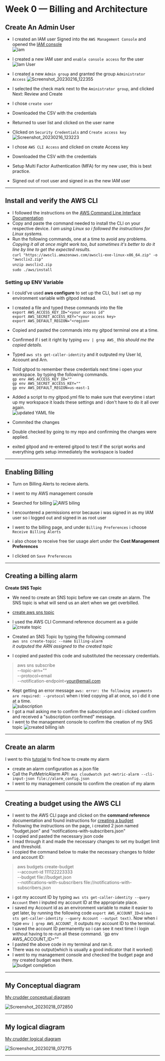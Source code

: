 # Week 0 — Billing and Architecture

## Create An Admin User
- I created an IAM user 
Signed into the `AWS Management Console` and opened the [IAM console](https://us-east-1.console.aws.amazon.com/iam/?region=us-east-1#)  
![iam](https://user-images.githubusercontent.com/105195327/219350512-d689198f-0848-4087-a487-dafa89ba89c5.png)  

- I created a new IAM user and `enable console access` for the user  
![Iam User](https://user-images.githubusercontent.com/105195327/219351897-b55f4116-afa0-4aea-82e0-d0d26c32c7e6.png)

- I created a new `Admin group` and granted the group `Administrator Access` 
 ![Screenshot_20230216_122355](https://user-images.githubusercontent.com/105195327/219352415-1527cea6-da71-431b-a94f-97ec0cb2767b.png)   
- I selected the check mark next to the `Aministrator group`, and clicked Next: Review and Create   
- I chose `create user`  
- Downloaded the CSV with the credentials  
- Returned to user list and clicked on the user name  
- Clicked on `Security Credentials` and `Create access key`   
![Screenshot_20230216_123223](https://user-images.githubusercontent.com/105195327/219354157-11a3b15d-2dba-49af-b463-7d3481172826.png)   
   
- I chose `AWS CLI Access` and clicked on create Access key  
- Downloaded the CSV with the credentials   
- Setup Multi Factor Authentication (MFA) for my new user, this is best practice.  
- Signed out of root user and signed in as the new IAM user  
---
## Install and verify the AWS CLI 
- I followed the instructions on the [AWS Command Line Interface Documentation](https://docs.aws.amazon.com/cli/latest/userguide/getting-started-install.html)  
- Copy and paste the command needed to install the CLI on your respective device. *I am using Linux so i followed the instructions for Linux systems.* 
- Run the following commands, one at a time to avoid any problems. *Copying it all at once might work too, but sometimes it's better to do it line by line to get the expected results.*  
`curl "https://awscli.amazonaws.com/awscli-exe-linux-x86_64.zip" -o "awscliv2.zip"`  
`unzip awscliv2.zip`   
`sudo ./aws/install`   

### Setting up ENV Variable 
- I could've used **aws configure** to set up the CLI, but i set up my environment variable with gitpod instead. 
- I created a file and typed these commands into the file  
`export AWS_ACCESS_KEY_ID="<your access id"`   
`export AWS_SECRET_ACCESS_KEY="<your access key>`   
`export AWS_DEFAULT_REGION="<region>`   

- Copied and pasted the commands into my gitpod terminal one at a time.   
- Confirmed if i set it right by typing `env | grep AWS_` *this should me the copied details.*   
- Typed `aws sts get-caller-identity` and it outputed my User Id, Acoount and Arn.   
- Told gitpod to remember these credentials next time i open your workspace. by typing the following commands.  
`gp env AWS_ACCESS_KEY_ID=""`   
`gp env AWS_SECRET_ACCESS_KEY=""`   
`gp env AWS_DEFAULT_REGION=us-east-1`   

- Added a script to my gitpod.yml file to make sure that everytime i start up my workspace it loads these settings and i don't have to do it all over again.  
![updated YAML file](https://user-images.githubusercontent.com/105195327/219480714-6b68e57d-8188-4f2b-81ea-2dc43890f833.png)   
- Commited the changes 
- Double checked by going to my repo and confirming the changes were applied.  
- exited gitpod and re-entered gitpod to test if the script works and everything gets setup immediately the workspace is loaded   
---
## Enabling Billing 
- Turn on Billing Alerts to recieve alerts. 
- I went to my AWS management console  
- Searched for billing 
![AWS biling](https://user-images.githubusercontent.com/105195327/219485504-7351eba7-e179-4649-ac64-53d61f8db964.png)


- I encountered a permissions error because i was signed in as my IAM user so i logged out and signed in as root user  
- I went to the billing page, and under `Billing Preferences` i choose `Receive Billing Alerts`  
- i also chose to receive free tier usage alert under the **Cost Management Preferences**  
- I clicked on `Save Preferences`   
---
## Creating a billing alarm
**Create SNS Topic**  

- We need to create an SNS topic before we can create an alarm. The SNS topic is what will send us an alert when we get overbilled.  

- [create aws sns topic](https://docs.aws.amazon.com/cli/latest/reference/sns/create-topic.html)   

- I used the AWS CLI Command reference document as a guide 
![create topic](https://user-images.githubusercontent.com/105195327/219489445-6fded97a-3fb0-4fc4-b6e4-b1cff409927e.png)   

- Created an SNS Topic by typing the following command  
`aws sns create-topic --name billing-alarm`  
*it outputed the ARN assigned to the created topic*  
- I copied and pasted this code and substituted the necessary credentials.  
> aws sns subscribe \
      --topic-arn="<TopicARN>" \
      --protocol=email \
      --notification-endpoint=<your@email.com>  
      
- Kept getting an error message `aws: error: the following arguments are required: --protocol`  when i tried copying all at once, so i did it one at a time.  
![subscription](https://user-images.githubusercontent.com/105195327/219496133-2b91477d-1418-4e9e-b016-18901d0eb249.png)  
- I got a mail asking me to confirm the subscription and i clicked confirm and received a "subscription confirmed" message.  
- I went to the management console to confirm the creation of my SNS topic 
![created billing ish](https://user-images.githubusercontent.com/105195327/219497007-0ab0b37c-e5c2-4e31-b7d7-5a01044b9027.png)   
---
## Create an alarm
I went to this [tutorial](https://aws.amazon.com/premiumsupport/knowledge-center/cloudwatch-estimatedcharges-alarm/) to find how to create my alarm  
- create an alarm configuration as a json file 
- Call the PutMetricAlarm API:  `aws cloudwatch put-metric-alarm --cli-input-json file://alarm_config.json`  
- I went to my management console to confirm the creation of my alarm  
---
## Creating a budget using the AWS CLI
- I went to the AWS CLI page and clicked on the **command reference** documentation and found instructions for [creating a budget](https://docs.aws.amazon.com/cli/latest/reference/budgets/create-budget.html)  
 - Following the instructions on the page, i created 2 json named "budget.json" and "notifications-with-subscribers.json" 
 - I copied and pasted the necessary json code
 - I read through it and made the necessary changes to set my budget limit and threshold.  
 - I copied the command below to make the necessary changes to folder and account ID: 
 > aws budgets create-budget \
       --account-id 111122223333 \
       --budget file://budget.json \
       --notifications-with-subscribers file://notifications-with-subscribers.json   

- i got my account ID by typing `aws sts get-caller-identity --query Account`  then i inputed my account ID at the appropriate place.  
- i saved my Account id as an environment variable to make it easier to get later, by running the following code `export AWS_ACCOUNT_ID=$(aws sts get-caller-identity --query Account --output text)`. Now when i type `env | grep AWS_ACCOUNT_` it outputs my account ID to the terminal. 
- I saved the account ID permanently so i can see it next time I i login without having to re-run all these command. `gp env AWS_ACCOUNT_ID="<Account ID>"
- I pasted the above code in my terminal and ran it.  
- There was no output(which is usually a good indicator that it worked) 
- I went to my management console and checked the budget page and my created budget was there.  
 ![budget completion](https://user-images.githubusercontent.com/105195327/219722136-5dfcfa9b-7b28-40b9-8f6d-399e8a248252.png)  

---
## My Conceptual diagram 
[My crudder conceptual diagram](https://lucid.app/lucidchart/98375dfe-4833-4761-9915-4f0f1f4305c8/edit?viewport_loc=-1849%2C-124%2C1598%2C732%2C0_0&invitationId=inv_bbfc422f-3940-4692-9bd3-879087da10c9)  
 
![Screenshot_20230218_072850](https://user-images.githubusercontent.com/105195327/219845121-e77afbc8-2bf2-4d9f-8fa3-d783cb4cdcc4.png)   

 ---
 ## My logical diagram 
  [My crudder logical diagram](https://lucid.app/lucidchart/95da8a08-80d3-4b01-9b66-d932e19b7752/edit?viewport_loc=324%2C43%2C1769%2C811%2C0_0&invitationId=inv_3b1d18de-5ee0-4d22-bf14-70c3f56ac398) 
 
 ![Screenshot_20230218_072715](https://user-images.githubusercontent.com/105195327/219845127-9d462d01-a3bb-46a8-b463-a24454d086d8.png)   

 ---
